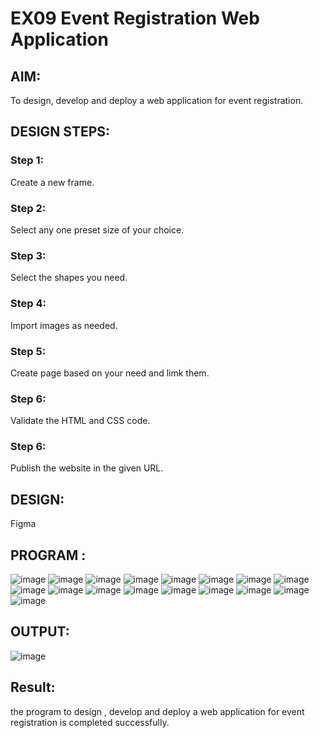 # EX09 Event Registration Web Application

## AIM:
To design, develop and deploy a web application for event registration.

## DESIGN STEPS:

### Step 1:
Create a new frame.

### Step 2:
Select any one preset size of your choice.


### Step 3:
Select the shapes you need.


### Step 4:
Import images as needed.


### Step 5:
Create page based on your need and limk them.


### Step 6:

Validate the HTML and CSS code.

### Step 6:

Publish the website in the given URL.

## DESIGN:
Figma

## PROGRAM :
![image](https://github.com/laharisindhu/event-registration/assets/150008257/a52abc17-0f70-4120-b121-37bf50dc7750)
![image](https://github.com/laharisindhu/event-registration/assets/150008257/1e63997a-a43a-4b9e-9b91-432236db169a)
![image](https://github.com/laharisindhu/event-registration/assets/150008257/fb71fa74-e5fb-4461-b001-28634a85f883)
![image](https://github.com/laharisindhu/event-registration/assets/150008257/f83d8868-edd9-4aca-b22a-be07f8896033)
![image](https://github.com/laharisindhu/event-registration/assets/150008257/938b3b47-bed6-4e15-b935-e36aa59e1e8f)
![image](https://github.com/laharisindhu/event-registration/assets/150008257/3c617da9-e8f8-4a4b-ae78-158cef4c5050)
![image](https://github.com/laharisindhu/event-registration/assets/150008257/7492b996-594d-4a3d-91eb-f694429b0a17)
![image](https://github.com/laharisindhu/event-registration/assets/150008257/1d27423b-febc-4d79-99f1-f4ebe086e529)
![image](https://github.com/laharisindhu/event-registration/assets/150008257/0603d252-f4ba-49b6-9bc1-3c4b61dae11e)
![image](https://github.com/laharisindhu/event-registration/assets/150008257/393fb89e-4fcb-4370-b078-487145be6ad9)
![image](https://github.com/laharisindhu/event-registration/assets/150008257/c1df8d3d-8f81-4306-978b-3602137ad721)
![image](https://github.com/laharisindhu/event-registration/assets/150008257/8eafef70-ed00-4139-b497-8cfc4ed0ca50)
![image](https://github.com/laharisindhu/event-registration/assets/150008257/daa5cc6e-3d6c-4c55-8ef0-02d037f5ff46)
![image](https://github.com/laharisindhu/event-registration/assets/150008257/9dbc378d-6a23-4a14-9fa8-bfa2b48d1ab1)
![image](https://github.com/laharisindhu/event-registration/assets/150008257/6c53428f-4f0e-4d90-903d-6c69205fc799)
![image](https://github.com/laharisindhu/event-registration/assets/150008257/9aa26666-2668-435f-b37c-e624a13594e4)
![image](https://github.com/laharisindhu/event-registration/assets/150008257/d80e26b2-6d74-4790-a1f2-e345eede9ebb)

## OUTPUT:
![image](https://github.com/laharisindhu/event-registration/assets/150008257/5bf8cb63-36b3-4b17-b9e7-ffed2e19db43)


## Result:
the program to design , develop and deploy a web application for event registration is completed successfully.

